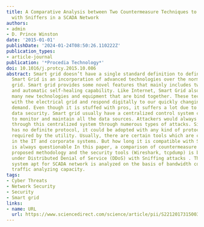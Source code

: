 ```yaml
---
title: A Comparative Analysis between Two Countermeasure Techniques to Detect DDoS
  with Sniffers in a SCADA Network
authors:
- admin
- D. Prince Winston
date: '2015-01-01'
publishDate: '2024-01-24T08:50:26.110222Z'
publication_types:
- article-journal
publication: '*Procedia Technology*'
doi: 10.1016/j.protcy.2015.10.086
abstract: Smart grid doesn’t have a single standard definition to define it. Commonly,
  Smart Grid is an incorporation of advanced technologies over the normal electrical
  grid. Smart grid provides some novel features that mainly includes two way communication
  and automatic self-healing capability. Like Internet, Smart Grid also consists of
  many new technologies and equipment that are bind together. These technologies works
  with the electrical grid and respond digitally to our quickly changing electric
  demand. Even though it is stuffed with pros, it suffers a lot due to its fragile
  data security. Smart grid usually have a centralized control system called SCADA
  to monitor and maintain all the data sources. Attackers would always tend to sneak
  through this centralized system through numerous types of attacks. Since SCADA system
  has no definite protocol, it could be adopted with any kind of protocol that is
  required by the utility. Usually, there are certain tools which are commonly used
  in the IT and corporate systems. But how long it is compatible with SCADA network
  is always questionable In this paper, a comparison of countermeasure between the
  proposed methodology and the security tools (Wireshark, tcpdump) is been analyzed
  under Distributed Denial of Service (DDoS) with Sniffing attacks . The security
  system apt for SCADA network is analyzed on the basis of bandwidth consumption and
  traffic analyzing capacity.
tags:
- Cyber Threats
- Network Security
- Security
- Smart grid
links:
- name: URL
  url: https://www.sciencedirect.com/science/article/pii/S221201731500314X
---
```

